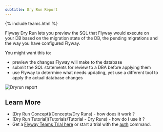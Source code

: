 ```yaml
---
subtitle: Dry Run Report
---
```

{% include teams.html %}

Flyway Dry Run lets you preview the SQL that Flyway would execute on your DB based on the migration state of the DB, the pending migrations and the way you have configured Flyway.

You might want this to:

* preview the changes Flyway will make to the database
* submit the SQL statements for review to a DBA before applying them
* use Flyway to determine what needs updating, yet use a different tool to apply the actual database changes 

![Dryrun report](assets/dryrun_report_screenshot.png)

## Learn More

* [Dry Run Concept](Concepts/Dry Runs) - how does it work ?
* [Dry Run Tutorial](Tutorials/Tutorial - Dry Runs) - how do I use it ?
* Get a [Flyway Teams Trial here](https://www.red-gate.com/products/flyway/teams/trial/) or start a trial with the [auth](Commands/Auth) command.